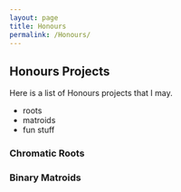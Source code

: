 ```yaml
---
layout: page
title: Honours
permalink: /Honours/
---
```


## Honours Projects

Here is a list of Honours projects that I may.

- roots
- matroids
- fun stuff

### Chromatic Roots

### Binary Matroids



